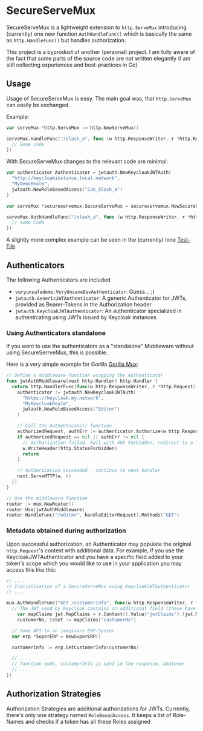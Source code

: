 # SecureServeMux
SecureServeMux is a lightweight extension to `http.ServeMux` introducing (currently) one new
function `AuthHandleFunc()` which is basically the same as `http.HandleFunc()` but handles authorization.

This project is a byproduct of another (personal) project. I am fully aware of the fact that some parts of the
source code are not written elegantly (I am still collecting experiences and best-practices in Go)
## Usage
Usage of SecureServeMux is easy. The main goal was, that `http.ServeMux` can easily be exchanged.

Example:
```go
var serveMux *http.ServeMux := http.NewServeMux()

serveMux.HandleFunc("/slash_a", func (w http.ResponseWriter, r *http.Request) {
  // Some code
})
```
With SecureServeMux changes to the relevant code are minimal:
```go
var authenticator Authenticator = jwtauth.NewKeycloakJWTAuth(
  "http://keycloakinstance.local.network",
  "MyDemoRealm",
  jwtauth.NewRoleBasedAccess("Can_Slash_A")
)

var serveMux *secureservemux.SecureServeMux = secureservemux.NewSecureServeMux(authenticator)

serveMux.AuthHandleFunc("/slash_a", func (w http.ResponseWriter, r *http.Request) {
  // some Code
})
```
A slightly more complex example can be seen in the (currently) lone [Test-File](./jwtauth/KeycloakJWTAuthenticator_test.go)
## Authenticators
The following Authenticators are included

  - `veryunsafedemo.VeryUnsaveDevAuthenticator`: Guess... ;)
  - `jwtauth.GenericJWTAuthenticator`: A generic Authenticator for JWTs, provided as Bearer-Tokens in the Authorization header
  - `jwtauth.KeycloakJWTAuthenticator`: An authenticator specialized in authenticating using JWTs issued by Keycloak instances

### Using Authenticators standalone
If you want to use the authenticators as a "standalone" Middleware without using SecureSerrveMux, this is possible.

Here is a very simple example for Gorilla [Gorilla Mux](https://github.com/gorilla/mux):
```go
// Define a middleware-function wrapping the Authenticator
func jwtAuthMiddleware(next http.Handler) http.Handler {
  return http.HandlerFunc(func(w http.ResponseWriter, r *http.Request) {
    authenticator := jwtauth.NewKeycloakJWTAuth(
      "https://keycloak.my.network",
      "MyKeycloakRealm",
      jwtauth.NewRoleBasedAccess("Editor")
    )

    // Call the Authenticate() function
    authorizedRequest, authErr := authenticator.Authorize(w http.ResponseWriter, r *http.Request)
    if authorizedRequest == nil || authErr != nil {
      // Authorization failed. Fail with 403 Forbidden, redirect to a login, etc
      w.WriteHeader(http.StatusForbidden)
      return
    }

    // Authorization succeeded - continue to next handler
    next.ServeHTTP(w, r)
  })
}

// Use the middleware function
router := mux.NewRouter()
router.Use(jwtAuthMiddleware)
router.HandleFunc("/editor", handleEditorRequest).Methods("GET")
```

### Metadata obtained during authorization
Upon successful authorization, an Authenticator may populate the original `http.Request`'s context with additional data. For example, if you use the KeycloakJWTAuthenticator and you have a specific field added to your token's scope which you would like to use in your application you may access this like this:
```go
// ....
// Initialization of a SecureServeMux using KeycloakJWTAuthenticator
// ....

mux.AuthHandleFunc("GET /customerInfo", func(w http.ResponseWriter, r *http.Request) {
  // The JWT send by Keycloak contains an additional field (these have to be added in the appropriate scope)
	var mapClaims jwt.MapClaims = r.Context().Value("jwtClaims").(jwt.MapClaims)
	customerNo, isSet := mapClaims["customerNo"]

  // Some API to an imaginary ERP-Systen
  var erp *SuperERP = NewSuperERP()

  customerInfo := erp.GetCustomerInfo(customerNo)

  // ....
  // function ends, customerInfo is send in the response, whatever
  // ....
})

```
## Authorization Strategies
Authorization Strategies are additional authorizations for JWTs. Currently, there's only one strategy named `RoleBasedAccess`. It keeps a list of Role-Names and checks if a token has all these Roles assigned